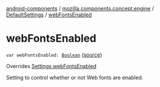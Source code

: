 [android-components](../../index.md) / [mozilla.components.concept.engine](../index.md) / [DefaultSettings](index.md) / [webFontsEnabled](./web-fonts-enabled.md)

# webFontsEnabled

`var webFontsEnabled: `[`Boolean`](https://kotlinlang.org/api/latest/jvm/stdlib/kotlin/-boolean/index.html) [(source)](https://github.com/mozilla-mobile/android-components/blob/master/components/concept/engine/src/main/java/mozilla/components/concept/engine/Settings.kt#L129)

Overrides [Settings.webFontsEnabled](../-settings/web-fonts-enabled.md)

Setting to control whether or not Web fonts are enabled.

